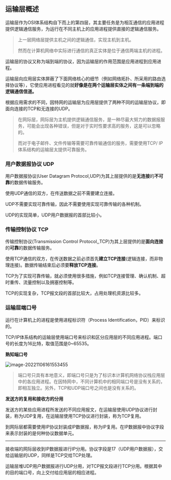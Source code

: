 ## 运输层概述

运输层作为OSI体系结构自下而上的第四层，其主要任务是为相互通信的应用进程提供逻辑通信服务，为运行在不同主机上的应用进程提供直接的逻辑通信服务。

> 上一层网络层提供主机之间的逻辑通信，实现主机到主机。
>
> 然而在计算机网络中实际进行通信的真正实体是位于通信两端主机的进程。

运输层的协议又称为端到端的协议，因为运输层的作用范围是应用进程到应用进程。

运输层向应用层实体屏蔽了下面网络核心的细节（例如网络拓扑、所采用的路由选择协议等），它使应用进程看见的就**好像是在两个运输层实体之间有一条端到端的逻辑通信信道。**

根据应用需求的不同，因特网的运输层为应用层提供了两种不同的运输层协议，即面向连接的TCP和无连接的UDP。

> 在网际层，网际层为主机提供逻辑通信服务，是一种尽最大努力的数据报服务，可能会出现各种错误，但是对于实时性要求高的服务，这是可以忽略的。
>
> 而对于电子邮件、文件传输等需要可靠传输通信的服务，需要使用TCP/ IP体系结构的运输层太提供可靠服务。

### 用户数据报协议 UDP

用户数据报协议(User Datagram Protocol,UDP)为其上层提供的是**无连接**的**不可靠**的数据传输服务。

使用UDP通信的双方，在传送数据之前不需要建立连接。

UDP不需要实现可靠传输，因此不需要使用实现可靠传输的各种机制。

UDP的实现简单，UDP用户数据报的首部比较小。

### 传输控制协议 TCP

传输控制协议(Transmission Control Protocol,,TCP)为其上层提供的是**面向连接**的**可靠**的数据传输服务。

使用TCP通信的双方，在传送数据之前必须首先**建立TCP连接**(逻辑连接，而非物理连接)。数据传输结束后必须要**释放TCP连接**。

TCP为了实现可靠传输，就必须使用很多措施，例如TCP连接管理、确认机制、超时重传、流量控制以及拥塞控制等。

TCP的实现复杂，TCP报文段的首部比较大，占用处理机资源比较多。

### 运输层端口号

运行在计算机上的进程是使用进程标识符（Process Identification，PID）来标识的。

TCP/IP体系结构的运输层使用端口号来标识和区分应用层的不同应用进程。端口号的长度为16比特，取值范围是0~65535。

**熟知端口号**

![image-20221106161553455](http://pic.shixiaocaia.fun/202211061616500.png)

> 端口号只具有本地意义，即端口号只是为了标识本计算机网络协议栈应用层中的各应用进程。在因特网中，不同计算机中的相同端口号是没有关系的，即相互独立。另外，TCP和UDP端口号之间也是没有关系的。

**发送方的复用和接收方的分用**

发送方的某些应用进程所发送的不同应用报文，在运输层使用UDP协议进行封装，称为UDP复用，在运输层使用TCP协议进行封装，称为TCP复用。

到网际层都需要使用IP协议封装成IP数据报，称为IP复用。在IP数据报中协议字段来表示封装的是何种协议数据单元。

---

接收端的网际层收到IP数据报进行IP分用。协议字段是17（UDP用户数据报），交给运输层的UDP，同样是TCP交给TCP处理。

运输层堆UDP用户数据报进行UDP分用，对TCP报文段进行TCP分用。根据其中的目的端口号，向上交付给应用层的相应进程。

